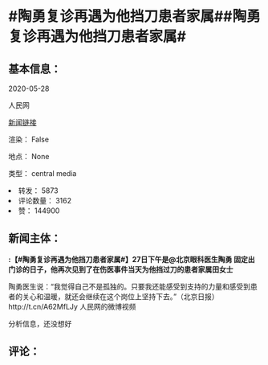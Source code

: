 <html>
 <body>
  <h1 id="title">
   #陶勇复诊再遇为他挡刀患者家属##陶勇复诊再遇为他挡刀患者家属#
  </h1>
  <div id="basic_info">
   <h2 id="default h2">
    基本信息：
   </h2>
   <p id="time">
    2020-05-28
   </p>
   <p id="author">
    人民网
   </p>
   <p id="src">
    <a href="https://weibo.cn/comment/J3YeKBNDL">
     新闻链接
    </a>
   </p>
   <p id="is_rendered">
    渲染： False
   </p>
   <p id="location">
    地点： None
   </p>
   <p id="news_type">
    类型： central media
   </p>
  </div>
  <div id="attrs">
   <li id_no="repost">
    转发： 5873
   </li>
   <li id_no="comment_number">
    评论数量： 3162
   </li>
   <li id_no="attitude">
    赞： 144900
   </li>
  </div>
  <div id="article">
   <h2 id="default h2">
    新闻主体：
   </h2>
   <p id="lead">
    <strong>
     :【#陶勇复诊再遇为他挡刀患者家属#】27日下午是@北京眼科医生陶勇 固定出门诊的日子，他再次见到了在伤医事件当天为他挡过刀的患者家属田女士
    </strong>
   </p>
   <div id="main_text">
    <p id="paragraph_1">
     陶勇医生说：“我觉得自己不是孤独的。只要我还能感受到支持的力量和感受到患者的关心和温暖，就还会继续在这个岗位上坚持下去。”（北京日报）http://t.cn/A62MfLJy 人民网的微博视频
    </p>
   </div>
  </div>
  <div id="analyse_info">
   分析信息，还没想好
  </div>
  <div id="comments">
   <h2 id="default h2">
    评论：
   </h2>
  </div>
 </body>
</html>